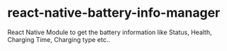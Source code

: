 # react-native-battery-info-manager
  React Native Module to get the battery information like Status, Health, Charging Time, Charging type etc..
